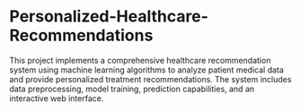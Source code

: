 # Personalized-Healthcare-Recommendations
This project implements a comprehensive healthcare recommendation system using machine learning algorithms to analyze patient medical data and provide personalized treatment recommendations. The system includes data preprocessing, model training, prediction capabilities, and an interactive web interface.
